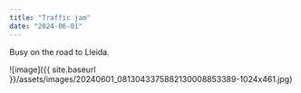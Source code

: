 ```yaml
---
title: "Traffic jam"
date: "2024-06-01"
---
```


Busy on the road to Lleida.

![image]({{ site.baseurl }}/assets/images/20240601_0813043375882130008853389-1024x461.jpg)
